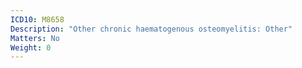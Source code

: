 ```yaml
---
ICD10: M8658
Description: "Other chronic haematogenous osteomyelitis: Other"
Matters: No
Weight: 0
---
```

